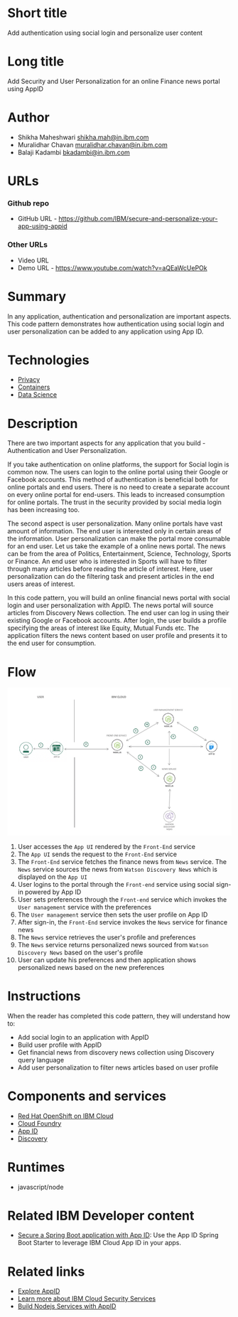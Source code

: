 # Short title

Add authentication using social login and personalize user content

# Long title

Add Security and User Personalization for an online Finance news portal using AppID

# Author

* Shikha Maheshwari <shikha.mah@in.ibm.com>
* Muralidhar Chavan <muralidhar.chavan@in.ibm.com>
* Balaji Kadambi <bkadambi@in.ibm.com>

# URLs

### Github repo

* GitHub URL - https://github.com/IBM/secure-and-personalize-your-app-using-appid

### Other URLs

* Video URL
* Demo URL - https://www.youtube.com/watch?v=aQEaWcUePOk

# Summary

In any application, authentication and personalization are important aspects. This code pattern demonstrates how authentication using social login and user personalization can be added to any application using App ID.

# Technologies

* [Privacy](https://developer.ibm.com/technologies/privacy-and-security/)
* [Containers](https://developer.ibm.com/technologies/containers/)
* [Data Science](https://developer.ibm.com/technologies/data-science/)

# Description

There are two important aspects for any application that you build - Authentication and User Personalization.

If you take authentication on online platforms, the support for Social login is common now. The users can login to the online portal using their Google or Facebook accounts. This method of authentication is beneficial both for online portals and end users. There is no need to create a separate account on every online portal for end-users. This leads to increased consumption for online portals. The trust in the security provided by social media login has been increasing too.

The second aspect is user personalization. Many online portals have vast amount of information. The end user is interested only in certain areas of the information. User personalization can make the portal more consumable for an end user. Let us take the example of a online news portal. The news can be from the area of Politics, Entertainment, Science, Technology, Sports or Finance. An end user who is interested in Sports will have to filter through many articles before reading the article of interest. Here, user personalization can do the filtering task and present articles in the end users areas of interest.

In this code pattern, you will build an online financial news portal with social login and user personalization with AppID. The news portal will source articles from Discovery News collection. The end user can log in using their existing Google or Facebook accounts. After login, the user builds a profile specifying the areas of interest like Equity, Mutual Funds etc. The application filters the news content based on user profile and presents it to the end user for consumption.


# Flow

![arch](images/architecture.png)

1. User accesses the `App UI` rendered by the `Front-End` service
2. The `App UI` sends the request to the `Front-End` service
3. The `Front-End` service fetches the finance news from `News` service. The `News` service sources the news from `Watson Discovery News` which is displayed on the `App UI`
4. User logins to the portal through the `Front-end` service using social sign-in powered by App ID
5. User sets preferences through the `Front-end` service which invokes the `User management` service with the preferences
6. The `User management` service then sets the user profile on App ID  
7. After sign-in, the `Front-End` service invokes the `News` service for finance news 
8. The `News` service retrieves the user's profile and preferences 
9. The `News` service returns personalized news sourced from `Watson Discovery News` based on the user's profile
10. User can update his preferences and then application shows personalized news based on the new preferences 


# Instructions

When the reader has completed this code pattern, they will understand how to:
* Add social login to an application with AppID
* Build user profile with AppID
* Get financial news from discovery news collection using Discovery query language
* Add user personalization to filter news articles based on user profile
    

# Components and services

* [Red Hat OpenShift on IBM Cloud](https://developer.ibm.com/components/redhat-openshift-ibm-cloud/)
* [Cloud Foundry](https://developer.ibm.com/components/cloud-foundry/)
* [App ID](https://cloud.ibm.com/catalog/services/app-id)
* [Discovery](https://cloud.ibm.com/catalog/services/discovery)

# Runtimes

* javascript/node

# Related IBM Developer content

* [Secure a Spring Boot application with App ID](https://developer.ibm.com/tutorials/secure-a-spring-boot-application-with-app-id/): Use the App ID Spring Boot Starter to leverage IBM Cloud App ID in your apps.

# Related links

* [Explore AppID](https://cloud.ibm.com/docs/appid)
* [Learn more about IBM Cloud Security Services](https://cloud.ibm.com/catalog?category=security#services)
* [Build Nodejs Services with AppID](https://cloud.ibm.com/docs/appid?topic=appid-web-node)


